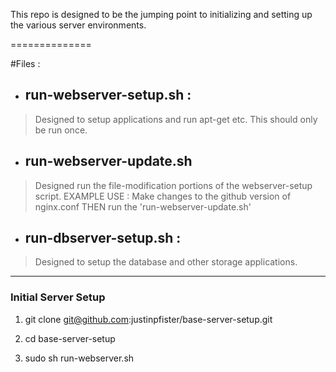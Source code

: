 This repo is designed to be the jumping point to initializing and setting up the various server environments.

==============

#Files :

- ## run-webserver-setup.sh : ##

>   Designed to setup applications and run apt-get etc. This should only be run once.

- ## run-webserver-update.sh ##

>   Designed run the file-modification portions of the webserver-setup script.
>   EXAMPLE USE : Make changes to the github version of nginx.conf THEN run the 'run-webserver-update.sh'

- ## run-dbserver-setup.sh : ##

>   Designed to setup the database and other storage applications.

-------------------

### Initial Server Setup

1. git clone git@github.com:justinpfister/base-server-setup.git

2. cd base-server-setup

3. sudo sh run-webserver.sh


